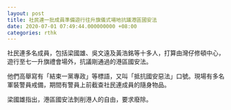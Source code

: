 ```yaml
---
layout: post
title: 社民連一批成員準備遊行往升旗儀式場地抗議港區國安法
date: 2020-07-01 07:49:44.000000000 +08:00
categories: rthk
---
```


社民連多名成員，包括梁國雄、吳文遠及黃浩銘等十多人，打算由灣仔修頓中心，遊行至七一升旗禮會場外，抗議剛通過的港區國安法。

他們高舉寫有「結束一黨專政」等標語，又叫「抵抗國安惡法」口號。現場有多名軍裝警員戒備，期間有警員上前截查社民連成員的隨身物品。

梁國雄指出，港區國安法剝削港人的自由，要求廢除。
